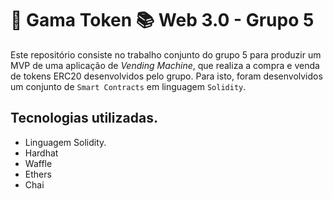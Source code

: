 # 🏦 Gama Token 📚 Web 3.0 - Grupo 5

Este repositório consiste no trabalho conjunto do grupo 5 para produzir um MVP de uma aplicação de _Vending Machine_, que realiza a compra e venda de tokens ERC20 desenvolvidos pelo grupo. Para isto, foram desenvolvidos um conjunto de  `Smart Contracts` em linguagem `Solidity`.

## Tecnologias utilizadas.
* Linguagem Solidity.
* Hardhat
* Waffle
* Ethers
* Chai







